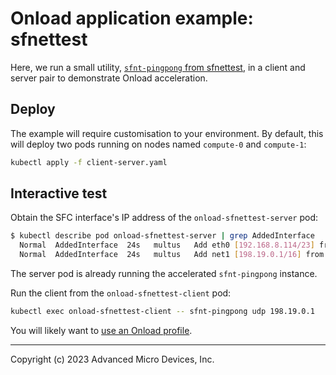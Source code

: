 # Onload application example: sfnettest

Here, we run a small utility, [`sfnt-pingpong` from sfnettest](https://github.com/Xilinx-CNS/cns-sfnettest), in a client and server pair to demonstrate Onload acceleration.

## Deploy

The example will require customisation to your environment. By default, this will deploy two pods running on nodes named `compute-0` and `compute-1`:

```sh
kubectl apply -f client-server.yaml
```

## Interactive test

Obtain the SFC interface's IP address of the `onload-sfnettest-server` pod:

```sh
$ kubectl describe pod onload-sfnettest-server | grep AddedInterface
  Normal  AddedInterface  24s   multus   Add eth0 [192.168.8.114/23] from openshift-sdn
  Normal  AddedInterface  24s   multus   Add net1 [198.19.0.1/16] from default/ipvlan-sf0
```

The server pod is already running the accelerated `sfnt-pingpong` instance.

Run the client from the `onload-sfnettest-client` pod:

```sh
kubectl exec onload-sfnettest-client -- sfnt-pingpong udp 198.19.0.1
```

You will likely want to [use an Onload profile](../../../README.md#using-onload-profiles).

---

Copyright (c) 2023 Advanced Micro Devices, Inc.

